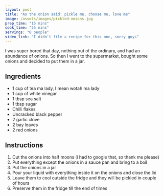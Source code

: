 ```yaml
---
layout: post
title: "As the onion said: pickle me, choose me, love me"
image: /assets/images/pickled-onions.jpg
prep_time: "15 mins"
cook_time: "25 mins"
servings: "8 people"
video_link: "I didn't film a recipe for this one, sorry guys"
---
```


I was super bored that day, nothing out of the ordinary, and had an abundance of onions. So then I went to the supermarket, bought some onions and decided to put them in a jar. 

## Ingredients

* 1 cup of tea ma lady, I mean wotah ma lady
* 1 cup of white vinegar
* 1 tbsp sea salt
* 1 tbsp sugar
* Chilli flakes
* Uncracked black pepper
* 2 garlic clove
* 2 bay leaves
* 2 red onions

## Instructions

1. Cut the onions into half moons (i had to google that, so thank me please)
2. Put everything except the onions in a sauce pan and bring to a boil
3. Put the onions in a jar
4. Pour your liquid with everything inside it on the onions and close the lid
5. Leave them to cool outside the fridge and they will be pickled in couple of hours 
6. Preserve them in the fridge till the end of times